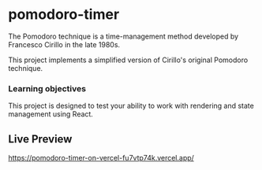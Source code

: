 # pomodoro-timer
The Pomodoro technique is a time-management method developed by Francesco Cirillo in the late 1980s.

This project implements a simplified version of Cirillo's original Pomodoro technique.

### Learning objectives
This project is designed to test your ability to work with rendering and state management using React.

## Live Preview
https://pomodoro-timer-on-vercel-fu7vtp74k.vercel.app/
